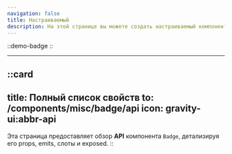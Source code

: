 ```yaml
---
navigation: false
title: Настраиваемый
description: На этой странице вы можете создать настраиваемый компонент для ваших Vue приложений, настроив его свойства в соответствии с вашими потребностями. Здесь предоставляется живая демонстрация кода и поведения компонента, позволяя легко разрабатывать динамичные и удобные интерфейсы.
---
```


::demo-badge
::

---

::card
---
title: Полный список свойств
to: /components/misc/badge/api
icon: gravity-ui:abbr-api
---
Эта страница предоставляет обзор **API** компонента `Badge`, детализируя его props, emits, слоты и exposed.
::